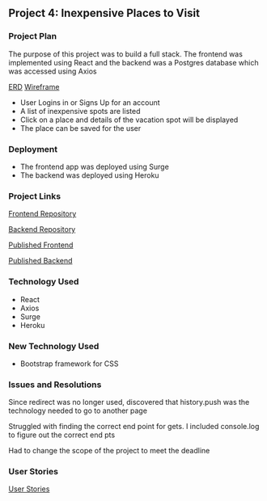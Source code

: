 ## Project 4: Inexpensive Places to Visit

### Project Plan
The purpose of this project was to build a full stack.  The frontend was implemented using
React and the backend was a Postgres database which was accessed using Axios

[ERD](./planning/ERD.png)
[Wireframe](./planndin/Wireframe.png)


* User Logins in or Signs Up for an account
* A list of inexpensive spots are listed 
* Click on a place and details of the vacation spot will be displayed
* The place can be saved for the user

### Deployment
* The frontend app was deployed using Surge
* The backend was deployed using Heroku

### Project Links
[Frontend Repository](https://github.com/almondcookie/inexpensive-travel-frontend)

[Backend Repository](https://github.com/almondcookie/inexpensive-travel-backend)


[Published Frontend](https://inexpensive-travel-frontend.surge.sh)

[Published Backend](https://inexpensive-travel-backend.herokuapp.com)

### Technology Used
* React
* Axios
* Surge
* Heroku

### New Technology Used
* Bootstrap framework for CSS

### Issues and Resolutions
Since redirect was no longer used, discovered that history.push was the technology needed to go to another page

Struggled with finding the correct end point for gets.  I included console.log to figure out the correct end pts

Had to change the scope of the project to meet the deadline

### User Stories
[User Stories](./planning/userstories.md)


